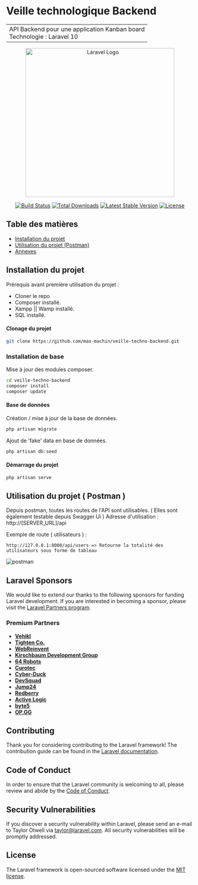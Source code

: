 # Veille technologique Backend

<table>
<tr>
<td>
  API Backend pour une application Kanban board
  <br />
  Technologie : Laravel 10 
</td>
</tr>
</table>

<p align="center"><a href="https://laravel.com" target="_blank"><img src="https://raw.githubusercontent.com/laravel/art/master/logo-lockup/5%20SVG/2%20CMYK/1%20Full%20Color/laravel-logolockup-cmyk-red.svg" width="400" alt="Laravel Logo"></a></p>

<p align="center">
<a href="https://github.com/laravel/framework/actions"><img src="https://github.com/laravel/framework/workflows/tests/badge.svg" alt="Build Status"></a>
<a href="https://packagist.org/packages/laravel/framework"><img src="https://img.shields.io/packagist/dt/laravel/framework" alt="Total Downloads"></a>
<a href="https://packagist.org/packages/laravel/framework"><img src="https://img.shields.io/packagist/v/laravel/framework" alt="Latest Stable Version"></a>
<a href="https://packagist.org/packages/laravel/framework"><img src="https://img.shields.io/packagist/l/laravel/framework" alt="License"></a>
</p>

## Table des matières

- [Installation du projet](#installation-du-projet)
- [Utilisation du projet (Postman)](#utilisation-du-projet)
- [Annexes](#Annexes)
  

## Installation du projet
Prérequis avant première utilisation du projet : 
- Cloner le repo
- Composer installé.
- Xampp || Wamp installé.
- SQL installé.

#### Clonage du projet
```bash
git clone https://github.com/max-machin/veille-techno-backend.git
```
### Installation de base
Mise à jour des modules composer.
```sh
cd veille-techno-backend
composer install
composer update
```
#### Base de données
Création / mise à jour de la base de données.
```sh
php artisan migrate
```

Ajout de 'fake' data en base de données.
```sh
php artisan db:seed
```
#### Démarrage du projet
```sh
php artisan serve
```

## Utilisation du projet ( Postman )
Depuis postman, toutes les routes de l'API sont utilisables. ( Elles sont également testable depuis Swagger Ui )
Adresse d'utilisation : http://[SERVER_URL]/api

Exemple de route ( utilisateurs ) :
```
http://127.0.0.1:8000/api/users => Retourne la totalité des utilisateurs sous forme de tableau
```
![postman](https://github.com/max-machin/veille-techno-backend/assets/91805615/8f381d53-2b9d-4c17-9c02-16a4b9c4373c)

## Laravel Sponsors

We would like to extend our thanks to the following sponsors for funding Laravel development. If you are interested in becoming a sponsor, please visit the [Laravel Partners program](https://partners.laravel.com).

### Premium Partners

- **[Vehikl](https://vehikl.com/)**
- **[Tighten Co.](https://tighten.co)**
- **[WebReinvent](https://webreinvent.com/)**
- **[Kirschbaum Development Group](https://kirschbaumdevelopment.com)**
- **[64 Robots](https://64robots.com)**
- **[Curotec](https://www.curotec.com/services/technologies/laravel/)**
- **[Cyber-Duck](https://cyber-duck.co.uk)**
- **[DevSquad](https://devsquad.com/hire-laravel-developers)**
- **[Jump24](https://jump24.co.uk)**
- **[Redberry](https://redberry.international/laravel/)**
- **[Active Logic](https://activelogic.com)**
- **[byte5](https://byte5.de)**
- **[OP.GG](https://op.gg)**

## Contributing

Thank you for considering contributing to the Laravel framework! The contribution guide can be found in the [Laravel documentation](https://laravel.com/docs/contributions).

## Code of Conduct

In order to ensure that the Laravel community is welcoming to all, please review and abide by the [Code of Conduct](https://laravel.com/docs/contributions#code-of-conduct).

## Security Vulnerabilities

If you discover a security vulnerability within Laravel, please send an e-mail to Taylor Otwell via [taylor@laravel.com](mailto:taylor@laravel.com). All security vulnerabilities will be promptly addressed.

## License

The Laravel framework is open-sourced software licensed under the [MIT license](https://opensource.org/licenses/MIT).
